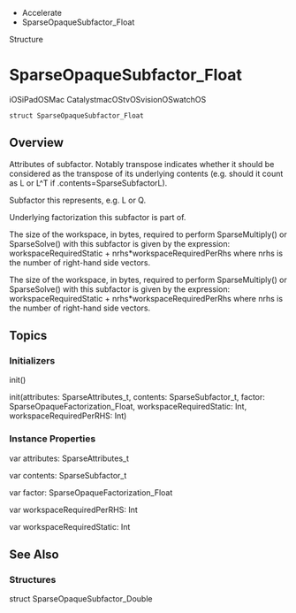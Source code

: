 

- Accelerate
-  SparseOpaqueSubfactor_Float 

Structure

# SparseOpaqueSubfactor_Float

iOSiPadOSMac CatalystmacOStvOSvisionOSwatchOS

``` source
struct SparseOpaqueSubfactor_Float
```

## Overview

Attributes of subfactor. Notably transpose indicates whether it should be considered as the transpose of its underlying contents (e.g. should it count as L or L^T if .contents=SparseSubfactorL).

Subfactor this represents, e.g. L or Q.

Underlying factorization this subfactor is part of.

The size of the workspace, in bytes, required to perform SparseMultiply() or SparseSolve() with this subfactor is given by the expression: workspaceRequiredStatic + nrhs\*workspaceRequiredPerRhs where nrhs is the number of right-hand side vectors.

The size of the workspace, in bytes, required to perform SparseMultiply() or SparseSolve() with this subfactor is given by the expression: workspaceRequiredStatic + nrhs\*workspaceRequiredPerRhs where nrhs is the number of right-hand side vectors.

## Topics

### Initializers

init()

init(attributes: SparseAttributes_t, contents: SparseSubfactor_t, factor: SparseOpaqueFactorization_Float, workspaceRequiredStatic: Int, workspaceRequiredPerRHS: Int)

### Instance Properties

var attributes: SparseAttributes_t

var contents: SparseSubfactor_t

var factor: SparseOpaqueFactorization_Float

var workspaceRequiredPerRHS: Int

var workspaceRequiredStatic: Int

## See Also

### Structures

struct SparseOpaqueSubfactor_Double

